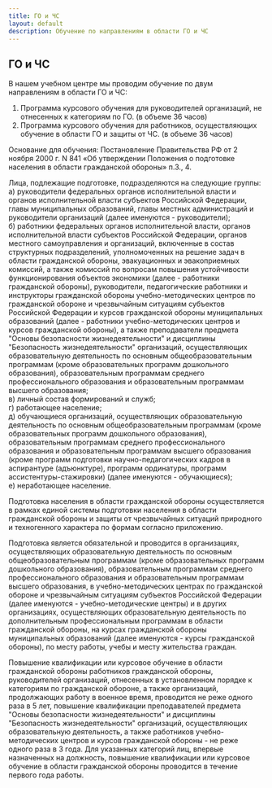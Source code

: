 ```yaml
---
title: ГО и ЧС
layout: default
description: Обучение по направлениям в области ГО и ЧС
---
```


## ГО и ЧС
В нашем учебном центре мы проводим обучение по двум направлениям в области ГО и ЧС: 
1.  Программа курсового обучения для руководителей организаций, не отнесенных к категориям по ГО. (в объеме 36 часов)
1.  Программа курсового обучения для работников, осуществляющих обучение в области ГО и защиты от ЧС. (в объеме 36 часов)

Основание для обучения: Постановление Правительства РФ от 2 ноября 2000 г. N 841 «Об утверждении Положения о подготовке населения в области гражданской обороны» п.3., 4.

Лица, подлежащие подготовке, подразделяются на следующие группы:</br>
а) руководители федеральных органов исполнительной власти и органов исполнительной власти субъектов Российской Федерации, главы муниципальных образований, главы местных администраций и руководители организаций (далее именуются - руководители);</br>
б) работники федеральных органов исполнительной власти, органов исполнительной власти субъектов Российской Федерации, органов местного самоуправления и организаций, включенные в состав структурных подразделений, уполномоченных на решение задач в области гражданской обороны, эвакуационных и эвакоприемных комиссий, а также комиссий по вопросам повышения устойчивости функционирования объектов экономики (далее - работники гражданской обороны), руководители, педагогические работники и инструкторы гражданской обороны учебно-методических центров по гражданской обороне и чрезвычайным ситуациям субъектов Российской Федерации и курсов гражданской обороны муниципальных образований (далее - работники учебно-методических центров и курсов гражданской обороны), а также преподаватели предмета "Основы безопасности жизнедеятельности" и дисциплины "Безопасность жизнедеятельности" организаций, осуществляющих образовательную деятельность по основным общеобразовательным программам (кроме образовательных программ дошкольного образования), образовательным программам среднего профессионального образования и образовательным программам высшего образования;</br>
в) личный состав формирований и служб;</br>
г) работающее население;</br>
д) обучающиеся организаций, осуществляющих образовательную деятельность по основным общеобразовательным программам (кроме образовательных программ дошкольного образования), образовательным программам среднего профессионального образования и образовательным программам высшего образования (кроме программ подготовки научно-педагогических кадров в аспирантуре (адъюнктуре), программ ординатуры, программ ассистентуры-стажировки) (далее именуются - обучающиеся);</br>
е) неработающее население.</br>

Подготовка населения в области гражданской обороны осуществляется в рамках единой системы подготовки населения в области гражданской обороны и защиты от чрезвычайных ситуаций природного и техногенного характера по формам согласно приложению.

Подготовка является обязательной и проводится в организациях, осуществляющих образовательную деятельность по основным общеобразовательным программам (кроме образовательных программ дошкольного образования), образовательным программам среднего профессионального образования и образовательным программам высшего образования, в учебно-методических центрах по гражданской обороне и чрезвычайным ситуациям субъектов Российской Федерации (далее именуются - учебно-методические центры) и в других организациях, осуществляющих образовательную деятельность по дополнительным профессиональным программам в области гражданской обороны, на курсах гражданской обороны муниципальных образований (далее именуются - курсы гражданской обороны), по месту работы, учебы и месту жительства граждан.

Повышение квалификации или курсовое обучение в области гражданской обороны работников гражданской обороны, руководителей организаций, отнесенных в установленном порядке к категориям по гражданской обороне, а также организаций, продолжающих работу в военное время, проводится не реже одного раза в 5 лет, повышение квалификации преподавателей предмета "Основы безопасности жизнедеятельности" и дисциплины "Безопасность жизнедеятельности" организаций, осуществляющих образовательную деятельность, а также работников учебно-методических центров и курсов гражданской обороны - не реже одного раза в 3 года. Для указанных категорий лиц, впервые назначенных на должность, повышение квалификации или курсовое обучение в области гражданской обороны проводится в течение первого года работы.
